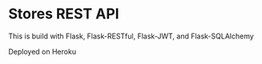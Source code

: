 # Stores REST API

This is build with Flask, Flask-RESTful, Flask-JWT, and Flask-SQLAlchemy

Deployed on Heroku